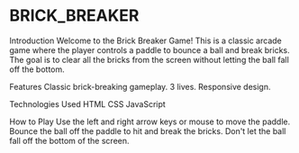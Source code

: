 # BRICK_BREAKER

Introduction
Welcome to the Brick Breaker Game! This is a classic arcade game where the player controls a paddle to bounce a ball and break bricks. The goal is to clear all the bricks from the screen without letting the ball fall off the bottom.

Features
Classic brick-breaking gameplay.
3 lives.
Responsive design.

Technologies Used
HTML
CSS
JavaScript

How to Play
Use the left and right arrow keys or mouse to move the paddle.
Bounce the ball off the paddle to hit and break the bricks.
Don't let the ball fall off the bottom of the screen.
